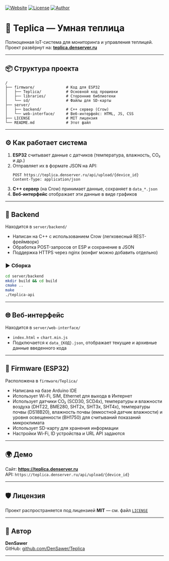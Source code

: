 [![Website](https://img.shields.io/badge/🌐%20Website-teplica.denserver.ru-blue?style=flat-square)](https://teplica.denserver.ru)
[![License](https://img.shields.io/badge/license-MIT-green.svg?style=flat-square)](LICENSE)
[![Author](https://img.shields.io/badge/author-DenSawer-orange?style=flat-square&logo=github)](https://github.com/DenSawer)

# 🌿 Teplica — Умная теплица

Полноценная IoT-система для мониторинга и управления теплицей.  
Проект развёрнут на: **[teplica.denserver.ru](https://teplica.denserver.ru)**

---

## 📦 Структура проекта

```
/
├── firmware/              # Код для ESP32
│   ├── Teplica/           # Основной код прошивки
│   ├── libraries/         # Сторонние библиотеки
│   └── sd/                # Файлы для SD-карты
├── server/
│   ├── backend/           # C++ сервер (Crow)
│   └── web-interface/     # Веб-интерфейс: HTML, JS, CSS
├── LICENSE                # MIT лицензия
└── README.md              # Этот файл
```

---

## ⚙️ Как работает система

1. **ESP32** считывает данные с датчиков (температура, влажность, CO₂ и др.)
2. Отправляет их в формате JSON на API:
   ```
   POST https://teplica.denserver.ru/api/upload/{device_id}
   Content-Type: application/json
   ```
3. **C++ сервер** (на Crow) принимает данные, сохраняет в `data_*.json`
4. **Веб-интерфейс** отображает эти данные в виде графиков

---

## 🔧 Backend

Находится в `server/backend/`

- Написан на C++ с использованием Crow (легковесный REST-фреймворк)
- Обработка POST-запросов от ESP и сохранение в JSON
- Поддержка HTTPS через nginx (конфиг можно добавить отдельно)

### ▶️ Сборка

```bash
cd server/backend
mkdir build && cd build
cmake ..
make
./teplica-api
```

---

## 🌐 Веб-интерфейс

Находится в `server/web-interface/`

- `index.html` + `chart.min.js`
- Подключается к `data_{КОД}.json`, отображает текущие и архивные данные введенного кода

---

## 📡 Firmware (ESP32)

Расположена в `firmware/Teplica/`

- Написана на базе Arduino IDE
- Использует Wi-Fi, SIM, Ethernet для выхода в Интернет
- Использует датчики CO₂ (SCD30, SCD4x), температуры и влажности воздуха (DHT22, BME280, SHT2x, SHT3x, SHT4x), температуры почвы (DS18B20), влажность почвы (емкостной датчик влажности) и уровня освещенности (BH1750) для считываний показаний микроклимата
- Использует SD-карту для хранения информации
- Настройки Wi-Fi, ID устройства и URL API задаются

---

## 🌍 Демо

Сайт: **https://teplica.denserver.ru**  
API: `https://teplica.denserver.ru/api/upload/{device_id}`

---

## 🛡️ Лицензия

Проект распространяется под лицензией **MIT** — см. файл [`LICENSE`](LICENSE)

---

## 👤 Автор

**DenSawer**  
GitHub: [github.com/DenSawer/Teplica](https://github.com/DenSawer/Teplica)

---
